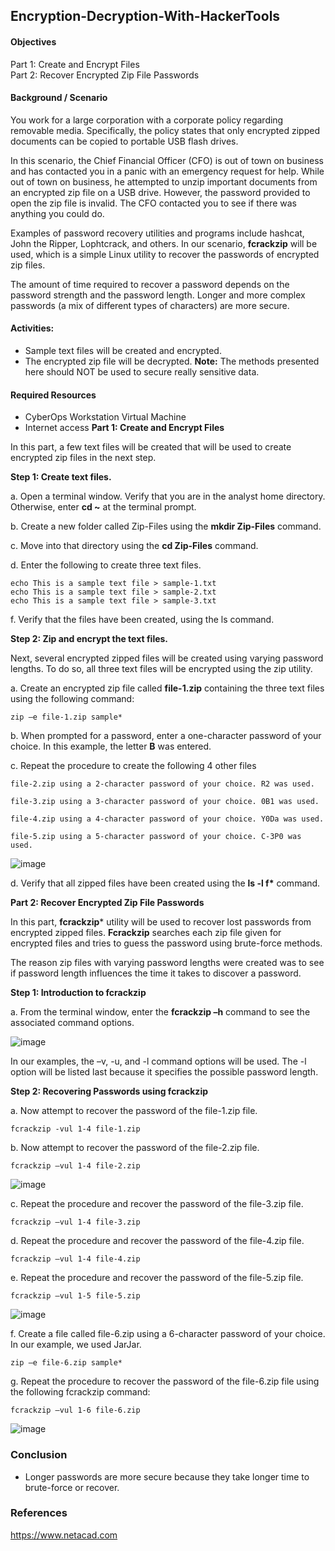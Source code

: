 ## Encryption-Decryption-With-HackerTools

#### Objectives
Part 1: Create and Encrypt Files<br>
Part 2: Recover Encrypted Zip File Passwords
#### Background / Scenario
You work for a large corporation with a corporate policy regarding removable media. Specifically, the policy states that only encrypted zipped documents can be copied to portable USB flash drives.

In this scenario, the Chief Financial Officer (CFO) is out of town on business and has contacted you in a panic with an emergency request for help. While out of town on business, he attempted to unzip important documents from an encrypted zip file on a USB drive. However, the password provided to open the zip file is invalid. The CFO contacted you to see if there was anything you could do.

Examples of password recovery utilities and programs include hashcat, John the Ripper, Lophtcrack, and others. In our scenario, **fcrackzip** will be used, which is a simple Linux utility to recover the passwords of encrypted zip files.

The amount of time required to recover a password depends on the password strength and the password length. Longer and more complex passwords (a mix of different types of characters) are more secure.

#### Activities:
- Sample text files will be created and encrypted.
- The encrypted zip file will be decrypted.
**Note:** The methods presented here should NOT be used to secure really sensitive data.

#### Required Resources
- CyberOps Workstation Virtual Machine
- Internet access
**Part 1: Create and Encrypt Files**
  
In this part, a few text files will be created that will be used to create encrypted zip files in the next step.

**Step 1: Create text files.**

a. Open a terminal window. Verify that you are in the analyst home directory. Otherwise, enter **cd ~** at the terminal prompt.

b. Create a new folder called Zip-Files using the **mkdir Zip-Files** command.

c. Move into that directory using the **cd Zip-Files** command.

d. Enter the following to create three text files.
```
echo This is a sample text file > sample-1.txt 
echo This is a sample text file > sample-2.txt 
echo This is a sample text file > sample-3.txt
```

f. Verify that the files have been created, using the ls command.

**Step 2: Zip and encrypt the text files.**

Next, several encrypted zipped files will be created using varying password lengths. To do so, all three text files will be encrypted using the zip utility.

a. Create an encrypted zip file called **file-1.zip** containing the three text files using the following command:
```
zip –e file-1.zip sample*
```

b. When prompted for a password, enter a one-character password of your choice. In this example, the letter **B** was entered.

c. Repeat the procedure to create the following 4 other files

`file-2.zip using a 2-character password of your choice. R2 was used.`

`file-3.zip using a 3-character password of your choice. 0B1 was used.`

`file-4.zip using a 4-character password of your choice. Y0Da was used.`

`file-5.zip using a 5-character password of your choice. C-3P0 was used.`

![image](https://i.imgur.com/xP18IHc.png)

d. Verify that all zipped files have been created using the <b>ls -l f*</b> command.


**Part 2: Recover Encrypted Zip File Passwords**

In this part, **fcrackzip*** utility will be used to recover lost passwords from encrypted zipped files. **Fcrackzip** searches each zip file given for encrypted files and tries to guess the password using brute-force methods.

The reason zip files with varying password lengths were created was to see if password length influences the time it takes to discover a password.

**Step 1: Introduction to fcrackzip**

a. From the terminal window, enter the **fcrackzip –h** command to see the associated command options.

![image](https://i.imgur.com/JH6sG4t.png)

In our examples, the –v, -u, and -l command options will be used. The -l option will be listed last because it specifies the possible password length.

**Step 2: Recovering Passwords using fcrackzip**

a. Now attempt to recover the password of the file-1.zip file.

```
fcrackzip -vul 1-4 file-1.zip
```

b. Now attempt to recover the password of the file-2.zip file. 
```
fcrackzip –vul 1-4 file-2.zip
```
![image](https://i.imgur.com/hHHr9nj.png)

c. Repeat the procedure and recover the password of the file-3.zip file.
```
fcrackzip –vul 1-4 file-3.zip
```

d. Repeat the procedure and recover the password of the file-4.zip file.
```
fcrackzip –vul 1-4 file-4.zip
```

e. Repeat the procedure and recover the password of the file-5.zip file.
```
fcrackzip –vul 1-5 file-5.zip
```
![image](https://i.imgur.com/UpxBrnI.png)

f. Create a file called file-6.zip using a 6-character password of your choice. In our example, we used JarJar.
```
zip –e file-6.zip sample*
```

g. Repeat the procedure to recover the password of the file-6.zip file using the following fcrackzip command:
```
fcrackzip –vul 1-6 file-6.zip
```
![image](https://i.imgur.com/f0qjaYY.png)

### Conclusion
- Longer passwords are more secure because they take longer time to brute-force or recover.

### References
https://www.netacad.com
